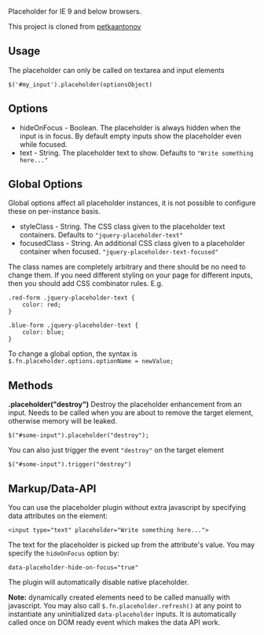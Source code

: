 Placeholder for IE 9 and below browsers.

This project is cloned from [petkaantonov](https://github.com/petkaantonov/jQuery-placeholder)

Usage
-----

The placeholder can only be called on textarea and input elements

    $('#my_input').placeholder(optionsObject)

Options
-------

* hideOnFocus - Boolean. The placeholder is always hidden when the input is in focus. By default empty inputs show the placeholder even while focused.
* text - String. The placeholder text to show. Defaults to `"Write something here..."`

Global Options
-------

Global options affect all placeholder instances, it is not possible to configure these on per-instance basis.

* styleClass - String. The CSS class given to the placeholder text containers. Defaults to `"jquery-placeholder-text"`
* focusedClass - String. An additional CSS class given to a placeholder container when focused. `"jquery-placeholder-text-focused"`

The class names are completely arbitrary and there should be no need to change them. If you need different styling on your page
for different inputs, then you should add CSS combinator rules. E.g.

    .red-form .jquery-placeholder-text {
        color: red;
    }

    .blue-form .jquery-placeholder-text {
        color: blue;
    }
    
To change a global option, the syntax is `$.fn.placeholder.options.optionName = newValue;`
    
Methods
-------

__.placeholder("destroy")__
Destroy the placeholder enhancement from an input. Needs to be called
when you are about to remove the target element, otherwise memory will be leaked.

    $("#some-input").placeholder("destroy");

You can also just trigger the event `"destroy"` on the target element

    $("#some-input").trigger("destroy")
    
Markup/Data-API
--------

You can use the placeholder plugin without extra javascript by specifying data attributes on the element:

    <input type="text" placeholder="Write something here...">

The text for the placeholder is picked up from the attribute's value. You may specify the `hideOnFocus` option by:

    data-placeholder-hide-on-focus="true"
    
The plugin will automatically disable native placeholder.
   
**Note:** dynamically created elements need to be called manually with javascript. You may also call `$.fn.placeholder.refresh()` at any point to instantiate any
uninitialized `data-placeholder` inputs. It is automatically called once on DOM ready event which makes the data API work.


